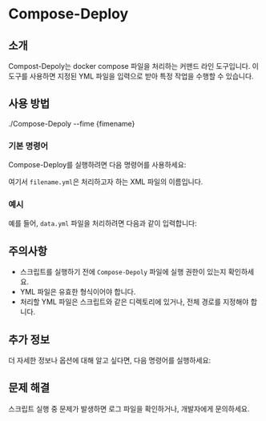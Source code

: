 # Compose-Deploy

## 소개

Compost-Depoly는 docker compose 파일을 처리하는 커맨드 라인 도구입니다. 이 도구를 사용하면 지정된 YML 파일을 입력으로 받아 특정 작업을 수행할 수 있습니다.

## 사용 방법

./Compose-Depoly --fime {fimename}

### 기본 명령어

Compose-Deploy를 실행하려면 다음 명령어를 사용하세요:


여기서 `filename.yml`은 처리하고자 하는 XML 파일의 이름입니다.

### 예시

예를 들어, `data.yml` 파일을 처리하려면 다음과 같이 입력합니다:


## 주의사항

- 스크립트를 실행하기 전에 `Compose-Depoly` 파일에 실행 권한이 있는지 확인하세요.
- YML 파일은 유효한 형식이어야 합니다.
- 처리할 YML 파일은 스크립트와 같은 디렉토리에 있거나, 전체 경로를 지정해야 합니다.

## 추가 정보

더 자세한 정보나 옵션에 대해 알고 싶다면, 다음 명령어를 실행하세요:


## 문제 해결

스크립트 실행 중 문제가 발생하면 로그 파일을 확인하거나, 개발자에게 문의하세요.
